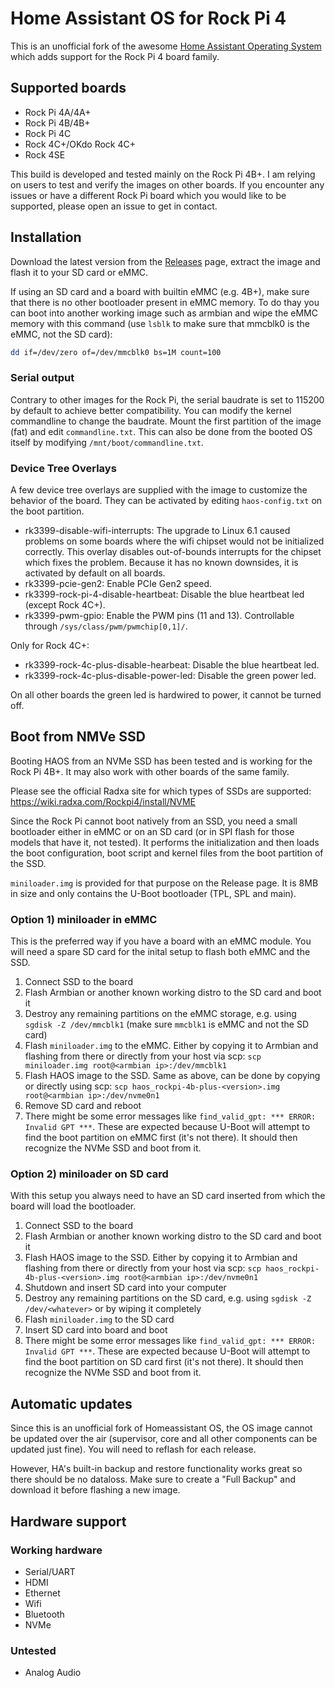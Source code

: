 # Home Assistant OS for Rock Pi 4

This is an unofficial fork of the awesome [Home Assistant Operating System](https://github.com/home-assistant/operating-system) which adds support for the Rock Pi 4 board family.

## Supported boards

- Rock Pi 4A/4A+
- Rock Pi 4B/4B+
- Rock Pi 4C
- Rock 4C+/OKdo Rock 4C+
- Rock 4SE

This build is developed and tested mainly on the Rock Pi 4B+. I am relying on users to test and verify the images on other boards. If you encounter any issues or have a different Rock Pi board which you would like to be supported, please open an issue to get in contact.

## Installation

Download the latest version from the [Releases](https://github.com/citruz/haos-rockpi/releases) page, extract the image and flash it to your SD card or eMMC.

If using an SD card and a board with builtin eMMC (e.g. 4B+), make sure that there is no other bootloader present in eMMC memory. To do thay you can boot into another working image such as armbian and wipe the eMMC memory with this command (use `lsblk` to make sure that mmcblk0 is the eMMC, not the SD card):

```bash
dd if=/dev/zero of=/dev/mmcblk0 bs=1M count=100
```

### Serial output

Contrary to other images for the Rock Pi, the serial baudrate is set to 115200 by default to achieve better compatibility. You can modify the kernel commandline to change the baudrate. Mount the first partition of the image (fat) and edit `commandline.txt`. This can also be done from the booted OS itself by modifying `/mnt/boot/commandline.txt`.

### Device Tree Overlays

A few device tree overlays are supplied with the image to customize the behavior of the board. They can be activated by editing `haos-config.txt` on the boot partition.

- rk3399-disable-wifi-interrupts: The upgrade to Linux 6.1 caused problems on some boards where the wifi chipset would not be initialized correctly. This overlay disables out-of-bounds interrupts for the chipset which fixes the problem. Because it has no known downsides, it is activated by default on all boards.
- rk3399-pcie-gen2: Enable PCIe Gen2 speed.
- rk3399-rock-pi-4-disable-heartbeat: Disable the blue heartbeat led (except Rock 4C+).
- rk3399-pwm-gpio: Enable the PWM pins (11 and 13). Controllable through `/sys/class/pwm/pwmchip[0,1]/`.

Only for Rock 4C+:
- rk3399-rock-4c-plus-disable-hearbeat: Disable the blue heartbeat led.
- rk3399-rock-4c-plus-disable-power-led: Disable the green power led.

On all other boards the green led is hardwired to power, it cannot be turned off.

## Boot from NMVe SSD

Booting HAOS from an NVMe SSD has been tested and is working for the Rock Pi 4B+. It may also work with other boards of the same family.

Please see the official Radxa site for which types of SSDs are supported: https://wiki.radxa.com/Rockpi4/install/NVME

Since the Rock Pi cannot boot natively from an SSD, you need a small bootloader either in eMMC or on an SD card (or in SPI flash for those models that have it, not tested). It performs the initialization and then loads the boot configuration, boot script and kernel files from the boot partition of the SSD.

`miniloader.img` is provided for that purpose on the Release page. It is 8MB in size and only contains the U-Boot bootloader (TPL, SPL and main).

### Option 1) miniloader in eMMC

This is the preferred way if you have a board with an eMMC module. You will need a spare SD card for the inital setup to flash both eMMC and the SSD.

1. Connect SSD to the board
1. Flash Armbian or another known working distro to the SD card and boot it
1. Destroy any remaining partitions on the eMMC storage, e.g. using `sgdisk -Z /dev/mmcblk1` (make sure `mmcblk1` is eMMC and not the SD card)
1. Flash `miniloader.img` to the eMMC. Either by copying it to Armbian and flashing from there or directly from your host via scp: `scp miniloader.img root@<armbian ip>:/dev/mmcblk1`
1. Flash HAOS image to the SSD. Same as above, can be done by copying or directly using scp: `scp haos_rockpi-4b-plus-<version>.img root@<armbian ip>:/dev/nvme0n1`
1. Remove SD card and reboot
1. There might be some error messages like `find_valid_gpt: *** ERROR: Invalid GPT ***`. These are expected because U-Boot will attempt to find the boot partition on eMMC first (it's not there). It should then recognize the NVMe SSD and boot from it.

### Option 2) miniloader on SD card

With this setup you always need to have an SD card inserted from which the board will load the bootloader.

1. Connect SSD to the board
1. Flash Armbian or another known working distro to the SD card and boot it
1. Flash HAOS image to the SSD. Either by copying it to Armbian and flashing from there or directly from your host via scp: `scp haos_rockpi-4b-plus-<version>.img root@<armbian ip>:/dev/nvme0n1`
1. Shutdown and insert SD card into your computer
1. Destroy any remaining partitions on the SD card, e.g. using `sgdisk -Z /dev/<whatever>` or by wiping it completely
1. Flash `miniloader.img` to the SD card
1. Insert SD card into board and boot
1. There might be some error messages like `find_valid_gpt: *** ERROR: Invalid GPT ***`. These are expected because U-Boot will attempt to find the boot partition on SD card first (it's not there). It should then recognize the NVMe SSD and boot from it.

## Automatic updates

Since this is an unofficial fork of Homeassistant OS, the OS image cannot be updated over the air (supervisor, core and all other components can be updated just fine). You will need to reflash for each release.

However, HA's built-in backup and restore functionality works great so there should be no dataloss. Make sure to create a "Full Backup" and download it before flashing a new image.

## Hardware support

### Working hardware

- Serial/UART
- HDMI
- Ethernet
- Wifi
- Bluetooth
- NVMe

### Untested

- Analog Audio
